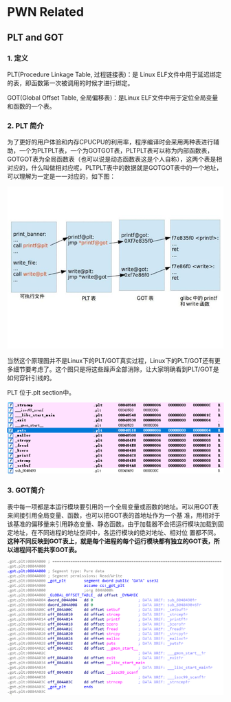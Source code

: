 # PWN Related 

## PLT and GOT

### 1. 定义

PLT(Procedure Linkage Table, 过程链接表)：是 Linux ELF文件中用于延迟绑定的表，即函数第一次被调用的时候才进行绑定。

GOT(Global Offset Table, 全局偏移表)：是Linux ELF文件中用于定位全局变量和函数的一个表。

### 2. PLT 简介

为了更好的用户体验和内存CPUCPU的利用率，程序编译时会采用两种表进行辅助，一个为PLTPLT表，一个为GOTGOT表，PLTPLT表可以称为内部函数表，GOTGOT表为全局函数表（也可以说是动态函数表这是个人自称），这两个表是相对应的，什么叫做相对应呢，PLTPLT表中的数据就是GOTGOT表中的一个地址，可以理解为一定是一一对应的，如下图：

![plt](/img/PWN/plt.jpg)

当然这个原理图并不是Linux下的PLT/GOT真实过程，Linux下的PLT/GOT还有更多细节要考虑了。这个图只是将这些躁声全部消除，让大家明确看到PLT/GOT是如何穿针引线的。

PLT 位于.plt section中。

![puts](/img/PWN/puts_plt.PNG)

### 3. GOT简介

表中每一项都是本运行模块要引用的一个全局变量或函数的地址。可以用GOT表来间接引用全局变量、函数，也可以把GOT表的首地址作为一个基 准，用相对于该基准的偏移量来引用静态变量、静态函数。由于加载器不会把运行模块加载到固定地址，在不同进程的地址空间中，各运行模块的绝对地址、相对位 置都不同。**这种不同反映到GOT表上，就是每个进程的每个运行模块都有独立的GOT表，所以进程间不能共享GOT表。**

![puts got](/img/PWN/puts_got.PNG)




